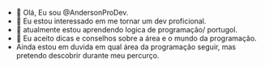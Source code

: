 - 👋 Olá, Eu sou @AndersonProDev.
- 👀 Eu estou interessado em me tornar um dev proficional.
- 🌱 atualmente estou aprendendo logica de programação/ portugol.
- 💞️ Eu aceito dicas e conselhos sobre a área e o mundo da programação. 
- Ainda estou em duvida em qual área da programação seguir, mas pretendo descobrir
  durante meu percurço.

<!---
AndersonProDev/AndersonProDev is a ✨ special ✨ repository because its `README.md` (this file) appears on your GitHub profile.
You can click the Preview link to take a look at your changes.
--->
